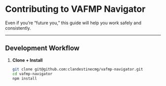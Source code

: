 # Contributing to VAFMP Navigator

Even if you’re “future you,” this guide will help you work safely and consistently.

---

## Development Workflow

1. **Clone + Install**
   ```bash
   git clone git@github.com:clandestinecmg/vafmp-navigator.git
   cd vafmp-navigator
   npm install
